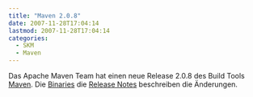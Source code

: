 ```yaml
---
title: "Maven 2.0.8"
date: 2007-11-28T17:04:14
lastmod: 2007-11-28T17:04:14
categories:
  - SKM
  - Maven
---
```

Das Apache Maven Team hat einen neue Release 2.0.8 des Build Tools <a href="http://maven.apache.org">Maven</a>. Die <a href="http://maven.apache.org/download.html"  title="Binaries">Binaries</a> die <a href="http://maven.apache.org/release-notes.html"  title="Release Notes">Release Notes</a> beschreiben die Änderungen.
